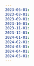 ```yaml
---
2023-06-01:
2023-08-01:
2023-09-01:
2023-10-01:
2023-11-01:
2023-12-01:
2024-01-01:
2024-02-01:
2024-03-01:
2024-04-01:
2024-05-01:
---
```

